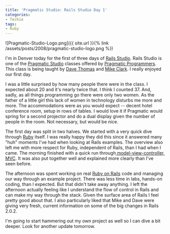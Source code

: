 ```yaml
---
title: 'Pragmatic Studio: Rails Studio Day 1'
categories:
- Techie
tags:
- Ruby
---
```


![Pragmatic-Studio-Logo.png]({{ site.url }}{% link /assets/posts/2008/pragmatic-studio-logo.png %})

I'm in Denver today for the first of three days of [Rails Studio](http://pragmaticstudio.com/rails/). Rails Studio is one of the [Pragmatic Studio](http://pragmaticstudio.com/) classes offered by [Pragmatic Programmers](http://www.pragprog.com/). This class is being taught by [Dave Thomas](http://pragdave.pragprog.com/) and [Mike Clark](http://www.clarkware.com/). I really enjoyed our first day.

I was a little surprised by how many people there were in the class. I expected about 20 and it's nearly twice that. I think I counted 37. And, sadly, as all things programming go there were only two women. As the father of a little girl this lack of women in technology disturbs me more and more. The accommodations were as you would expect -- decent hotel conference room, setup in rows of tables. I would love it if Pragmatic would spring for a second projector and do a dual display given the number of people in the room. Not necessary, but would be nice.

The first day was split in two halves. We started with a very quick dive through [Ruby](http://www.ruby-lang.org/) itself. I was really happy they did this since it answered many "huh" moments I've had when looking at Rails examples. The overview also left me with more respect for Ruby, independent of Rails, than I had when I came. The morning finished with a quick run through[ model-view-controller, MVC](http://en.wikipedia.org/wiki/Model-view-controller). It was also put together well and explained more clearly than I've seen before.

The afternoon was spent working on real [Ruby on Rails](http://www.rubyonrails.com/) code and managing our way through an example project. There was less time in labs, hands-on coding, than I expected. But that didn't take away anything. I left the afternoon actually feeling like I understand the flow of control in Rails and can make my way through the stack. Given the surface area of Rails I feel pretty good about that. I also particularly liked that Mike and Dave were giving very fresh, current information on some of the big changes in Rails 2.0.2.

I'm going to start hammering out my own project as well so I can dive a bit deeper. Look for another update tomorrow.
